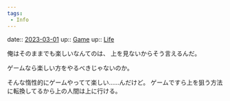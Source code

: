```yaml
---
tags:
 - Info
---
```


date:: [2023-03-01](/Daily_Note/2023-03-01.md)
up:: [Game](../Bar/Novel/Topics/Game.md)
up:: [Life](../Bar/Novel/Chaos/Life.md)

俺はそのままでも楽しいなんてのは、
上を見ないからそう言えるんだ。

ゲームなら楽しい方をやるべきじゃないのか。

そんな惰性的にゲームやってて楽しい……んだけど。
ゲームですら上を狙う方法に転換してるから上の人間は上に行ける。

